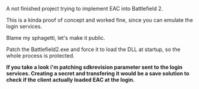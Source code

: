 A not finished project trying to implement EAC into Battlefield 2. 

This is a kinda proof of concept and worked fine, since you can emulate the login services. 

Blame my sphagetti, let's make it public. 

Patch the Battlefield2.exe and force it to load the DLL at startup, so the whole process is protected. 


**If you take a look i'm patching sdkrevision parameter sent to the login services. Creating a secret and transfering it would be a save solution to check if the client actually loaded EAC at the login.**
